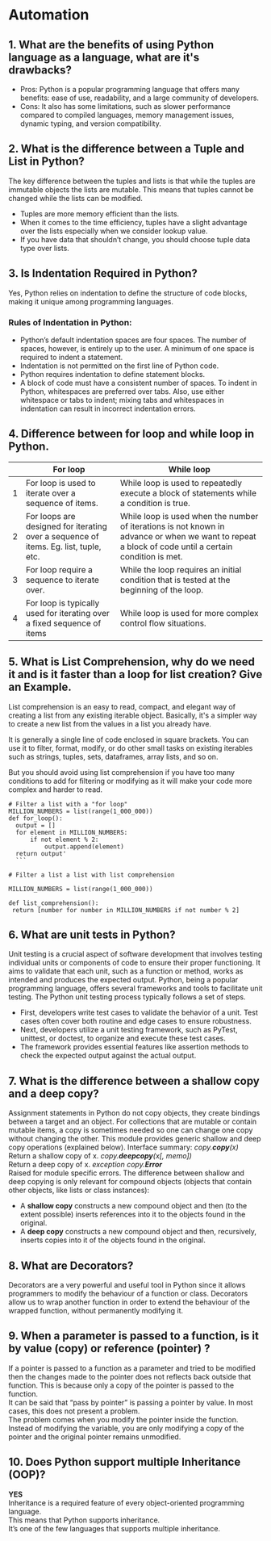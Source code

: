 # Automation

## 1. What are the benefits of using Python language as a language, what are it's drawbacks?

- Pros: Python is a popular programming language that offers many benefits: ease of use, readability, and a large community of developers.
- Cons: It also has some limitations, such as slower performance compared to compiled languages, memory management issues, dynamic typing, and version compatibility.

## 2. What is the difference between a Tuple and List in Python?

The key difference between the tuples and lists is that while the tuples are immutable objects the lists are mutable. This means that tuples cannot be changed while the lists can be modified.
- Tuples are more memory efficient than the lists.
- When it comes to the time efficiency, tuples have a slight advantage over the lists especially when we consider lookup value.
- If you have data that shouldn’t change, you should choose tuple data type over lists.

## 3. Is Indentation Required in Python?

Yes, Python relies on indentation to define the structure of code blocks, making it unique among programming languages. 

   ### Rules of Indentation in Python: 

- Python’s default indentation spaces are four spaces. The number of spaces, however, is entirely up to the user. A minimum of one space is required to indent         a statement.
- Indentation is not permitted on the first line of Python code.
- Python requires indentation to define statement blocks.
- A block of code must have a consistent number of spaces.
To indent in Python, whitespaces are preferred over tabs. Also, use either whitespace or tabs to indent; mixing tabs and whitespaces in indentation can result in incorrect indentation errors.

## 4. Difference between for loop and while loop in Python.

| | For loop  |  While loop  |   
|---|---|---|
|1|For loop is used to iterate over a sequence of items.   | While loop is used to repeatedly execute a block of statements while a condition is true.  |  
| 2| For loops are designed for iterating over a sequence of items. Eg. list, tuple, etc. | While loop is used when the number of iterations is not known in advance or when we want to repeat a block of code until a certain condition is met.  |   
|3|For loop require a sequence to iterate over.|While the loop requires an initial condition that is tested at the beginning of the loop.|
|4|For loop is typically used for iterating over a fixed sequence of items |While loop is used for more complex control flow situations.|

## 5. What is List Comprehension, why do we need it and is it faster than a loop for list creation? Give an Example. 

List comprehension is an easy to read, compact, and elegant way of creating a list from any existing iterable object. 
Basically, it's a simpler way to create a new list from the values in a list you already have.

It is generally a single line of code enclosed in square brackets. You can use it to filter, format, modify, or do other small tasks on existing iterables such as strings, tuples, sets, dataframes, array lists, and so on.

But you should avoid using list comprehension if you have too many conditions to add for filtering or modifying as it will make your code more complex and harder to read.


  ```
# Filter a list with a "for loop"
MILLION_NUMBERS = list(range(1_000_000))
def for_loop():
    output = []
    for element in MILLION_NUMBERS:
        if not element % 2:
            output.append(element)
    return output'
    ```

  ```
   ```
# Filter a list a list with list comprehension

MILLION_NUMBERS = list(range(1_000_000))

def list_comprehension():
    return [number for number in MILLION_NUMBERS if not number % 2]

   ```
## 6. What are unit tests in Python?
Unit testing is a crucial aspect of software development that involves testing individual units or components of code to ensure their proper functioning. It aims to validate that each unit, such as a function or method, works as intended and produces the expected output.
Python, being a popular programming language, offers several frameworks and tools to facilitate unit testing. The Python unit testing process typically follows a set of steps. 
- First, developers write test cases to  validate the behavior of a unit. Test cases often cover both routine and edge cases to ensure robustness. 
- Next, developers utilize a unit testing framework, such as PyTest, unittest, or doctest, to organize and execute these test cases.
- The framework provides essential features like assertion methods to check the expected output against the actual output.
## 7. What is the difference between a shallow copy and a deep copy?
Assignment statements in Python do not copy objects, they create bindings between a target and an object. For collections that are mutable or contain mutable items, a copy is sometimes needed so one can change one copy without changing the other. This module provides generic shallow and deep copy operations (explained below).
Interface summary:
*copy.**copy**(x)*
<br>Return a shallow copy of x.
*copy.**deepcopy**(x[, memo])*
<br>Return a deep copy of x.
*exception copy.**Error***
<br>Raised for module specific errors.
The difference between shallow and deep copying is only relevant for compound objects (objects that contain other objects, like lists or class instances):
- A **shallow copy** constructs a new compound object and then (to the extent possible) inserts references into it to the objects found in the original.
- A **deep copy** constructs a new compound object and then, recursively, inserts copies into it of the objects found in the original.
## 8. What are Decorators?
Decorators are a very powerful and useful tool in Python since it allows programmers to modify the behaviour of a function or class. Decorators allow us to wrap another function in order to extend the behaviour of the wrapped function, without permanently modifying it. 
## 9. When a parameter is passed to a function, is it by value (copy) or reference (pointer) ?
If a pointer is passed to a function as a parameter and tried to be modified then the changes made to the pointer does not reflects back outside that function. This is because only a copy of the pointer is passed to the function. 
<br>It can be said that “pass by pointer” is passing a pointer by value. In most cases, this does not present a problem. 
<br>The problem comes when you modify the pointer inside the function. Instead of modifying the variable, you are only modifying a copy of the pointer and the original pointer remains unmodified.
## 10. Does Python support multiple Inheritance (OOP)?
**YES** 
<br>Inheritance is a required feature of every object-oriented programming language.
<br>This means that Python supports inheritance. 
<br>It’s one of the few languages that supports multiple inheritance.
